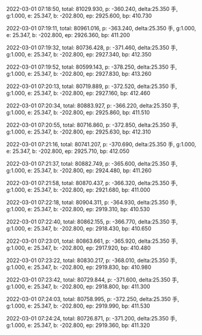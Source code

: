 2022-03-01 07:18:50, total: 81029.930, p: -360.240, delta:25.350 手, g:1.000, e: 25.347, b: -202.800, ep: 2925.600, bp: 410.730

2022-03-01 07:19:11, total: 80961.016, p: -363.240, delta:25.350 手, g:1.000, e: 25.347, b: -202.800, ep: 2926.360, bp: 411.200

2022-03-01 07:19:32, total: 80736.428, p: -371.460, delta:25.350 手, g:1.000, e: 25.347, b: -202.800, ep: 2927.340, bp: 412.350

2022-03-01 07:19:52, total: 80599.143, p: -378.250, delta:25.350 手, g:1.000, e: 25.347, b: -202.800, ep: 2927.830, bp: 413.260

2022-03-01 07:20:13, total: 80719.889, p: -372.520, delta:25.350 手, g:1.000, e: 25.347, b: -202.800, ep: 2927.160, bp: 412.460

2022-03-01 07:20:34, total: 80883.927, p: -366.220, delta:25.350 手, g:1.000, e: 25.347, b: -202.800, ep: 2925.860, bp: 411.510

2022-03-01 07:20:55, total: 80716.860, p: -372.850, delta:25.350 手, g:1.000, e: 25.347, b: -202.800, ep: 2925.630, bp: 412.310

2022-03-01 07:21:16, total: 80741.207, p: -370.690, delta:25.350 手, g:1.000, e: 25.347, b: -202.800, ep: 2925.710, bp: 412.050

2022-03-01 07:21:37, total: 80882.749, p: -365.600, delta:25.350 手, g:1.000, e: 25.347, b: -202.800, ep: 2924.480, bp: 411.260

2022-03-01 07:21:58, total: 80870.437, p: -366.320, delta:25.350 手, g:1.000, e: 25.347, b: -202.800, ep: 2921.680, bp: 411.000

2022-03-01 07:22:18, total: 80904.311, p: -364.930, delta:25.350 手, g:1.000, e: 25.347, b: -202.800, ep: 2919.310, bp: 410.530

2022-03-01 07:22:40, total: 80862.155, p: -366.770, delta:25.350 手, g:1.000, e: 25.347, b: -202.800, ep: 2918.430, bp: 410.650

2022-03-01 07:23:01, total: 80863.661, p: -365.920, delta:25.350 手, g:1.000, e: 25.347, b: -202.800, ep: 2917.920, bp: 410.480

2022-03-01 07:23:22, total: 80830.217, p: -368.010, delta:25.350 手, g:1.000, e: 25.347, b: -202.800, ep: 2919.830, bp: 410.980

2022-03-01 07:23:42, total: 80729.844, p: -371.600, delta:25.350 手, g:1.000, e: 25.347, b: -202.800, ep: 2918.800, bp: 411.300

2022-03-01 07:24:03, total: 80758.995, p: -372.250, delta:25.350 手, g:1.000, e: 25.347, b: -202.800, ep: 2919.990, bp: 411.530

2022-03-01 07:24:24, total: 80726.871, p: -371.200, delta:25.350 手, g:1.000, e: 25.347, b: -202.800, ep: 2919.360, bp: 411.320